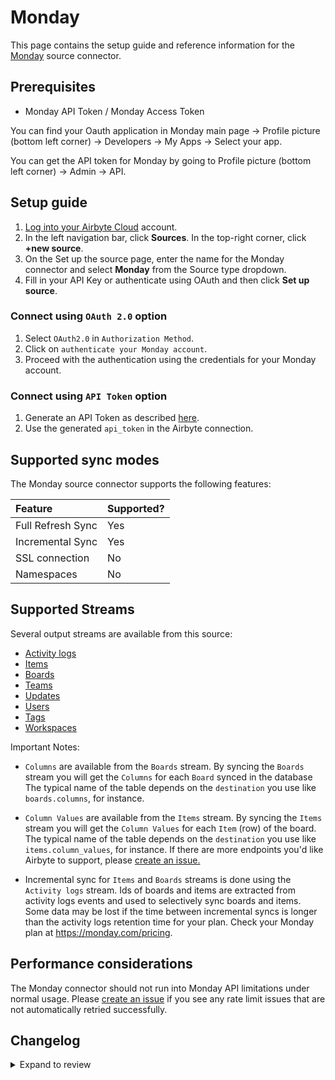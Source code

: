 # Monday

This page contains the setup guide and reference information for the [Monday](https://monday.com/) source connector.

## Prerequisites

- Monday API Token / Monday Access Token

You can find your Oauth application in Monday main page -> Profile picture (bottom left corner) -> Developers -> My Apps -> Select your app.

You can get the API token for Monday by going to Profile picture (bottom left corner) -> Admin -> API.

## Setup guide

1. [Log into your Airbyte Cloud](https://cloud.airbyte.com/workspaces) account.
2. In the left navigation bar, click **Sources**. In the top-right corner, click **+new source**.
3. On the Set up the source page, enter the name for the Monday connector and select **Monday** from the Source type dropdown.
4. Fill in your API Key or authenticate using OAuth and then click **Set up source**.

### Connect using `OAuth 2.0` option

1. Select `OAuth2.0` in `Authorization Method`.
2. Click on `authenticate your Monday account`.
3. Proceed with the authentication using the credentials for your Monday account.

### Connect using `API Token` option

1. Generate an API Token as described [here](https://developer.monday.com/api-reference/docs/authentication).
2. Use the generated `api_token` in the Airbyte connection.

## Supported sync modes

The Monday source connector supports the following features:

| Feature           | Supported? |
| :---------------- | :--------- |
| Full Refresh Sync | Yes        |
| Incremental Sync  | Yes        |
| SSL connection    | No         |
| Namespaces        | No         |

## Supported Streams

Several output streams are available from this source:

- [Activity logs](https://developer.monday.com/api-reference/docs/activity-logs)
- [Items](https://developer.monday.com/api-reference/docs/items-queries)
- [Boards](https://developer.monday.com/api-reference/docs/groups-queries#groups-queries)
- [Teams](https://developer.monday.com/api-reference/docs/teams-queries)
- [Updates](https://developer.monday.com/api-reference/docs/updates-queries)
- [Users](https://developer.monday.com/api-reference/docs/users-queries-1)
- [Tags](https://developer.monday.com/api-reference/docs/tags-queries)
- [Workspaces](https://developer.monday.com/api-reference/docs/workspaces)

Important Notes:

- `Columns` are available from the `Boards` stream. By syncing the `Boards` stream you will get the `Columns` for each `Board` synced in the database
  The typical name of the table depends on the `destination` you use like `boards.columns`, for instance.

- `Column Values` are available from the `Items` stream. By syncing the `Items` stream you will get the `Column Values` for each `Item` (row) of the board.
  The typical name of the table depends on the `destination` you use like `items.column_values`, for instance.
  If there are more endpoints you'd like Airbyte to support, please [create an issue.](https://github.com/airbytehq/airbyte/issues/new/choose)

- Incremental sync for `Items` and `Boards` streams is done using the `Activity logs` stream.
  Ids of boards and items are extracted from activity logs events and used to selectively sync boards and items.
  Some data may be lost if the time between incremental syncs is longer than the activity logs retention time for your plan.
  Check your Monday plan at https://monday.com/pricing.

## Performance considerations

The Monday connector should not run into Monday API limitations under normal usage. Please [create an issue](https://github.com/airbytehq/airbyte/issues) if you see any rate limit issues that are not automatically retried successfully.

## Changelog

<details>
  <summary>Expand to review</summary>

| Version    | Date       | Pull Request                                              | Subject                                                                                                                                                                |
|:-----------|:-----------|:----------------------------------------------------------|:-----------------------------------------------------------------------------------------------------------------------------------------------------------------------|
| 2.4.11 | 2025-10-21 | [68416](https://github.com/airbytehq/airbyte/pull/68416) | Update dependencies |
| 2.4.10 | 2025-10-14 | [67840](https://github.com/airbytehq/airbyte/pull/67840) | Update dependencies |
| 2.4.9 | 2025-10-07 | [67393](https://github.com/airbytehq/airbyte/pull/67393) | Update dependencies |
| 2.4.8 | 2025-09-30 | [66938](https://github.com/airbytehq/airbyte/pull/66938) | Surface HTTP 200 Error Messages |
| 2.4.7 | 2025-09-30 | [66336](https://github.com/airbytehq/airbyte/pull/66336) | Update dependencies |
| 2.4.6 | 2025-09-09 | [65884](https://github.com/airbytehq/airbyte/pull/65884) | Update dependencies |
| 2.4.5 | 2025-08-23 | [64705](https://github.com/airbytehq/airbyte/pull/64705) | Update dependencies |
| 2.4.4 | 2025-08-11 | [64878](https://github.com/airbytehq/airbyte/pull/64878) | Pass query in json body of request instead of query params. |
| 2.4.3 | 2025-08-02 | [64220](https://github.com/airbytehq/airbyte/pull/64220) | Update dependencies |
| 2.4.2 | 2025-07-26 | [63835](https://github.com/airbytehq/airbyte/pull/63835) | Update dependencies |
| 2.4.1 | 2025-07-19 | [63206](https://github.com/airbytehq/airbyte/pull/63206) | Update dependencies |
| 2.4.0 | 2025-07-09 | [62886](https://github.com/airbytehq/airbyte/pull/62886) | Promoting release candidate 2.4.0-rc.1 to a main version. |
| 2.4.0-rc.1 | 2025-07-02 | [62444](https://github.com/airbytehq/airbyte/pull/62444)  | Migrate connector to manifest-only                                                                                                                                     |
| 2.3.1      | 2025-05-31 | [53828](https://github.com/airbytehq/airbyte/pull/53828)  | Update dependencies                                                                                                                                                    |
| 2.3.0      | 2025-04-02 | [56967](https://github.com/airbytehq/airbyte/pull/56967)  | Promoting release candidate 2.3.0-rc.1 to a main version.                                                                                                              |
| 2.3.0-rc.1 | 2025-03-18 | [55225](https://github.com/airbytehq/airbyte/pull/55225)  | Update CDK to v6                                                                                                                                                       |
| 2.2.0      | 2025-03-14 | [52780](https://github.com/airbytehq/airbyte/pull/52780)  | Add optional config parameter to control which boards are fetched when syncing the `Boards` stream                                                                     |
| 2.1.13     | 2025-02-01 | [52780](https://github.com/airbytehq/airbyte/pull/52780)  | Update dependencies                                                                                                                                                    |
| 2.1.12     | 2025-01-25 | [51833](https://github.com/airbytehq/airbyte/pull/51833)  | Update dependencies                                                                                                                                                    |
| 2.1.11     | 2025-01-14 | [51147](https://github.com/airbytehq/airbyte/pull/10311)  | Update API version to 2024-10                                                                                                                                          |
| 2.1.10     | 2025-01-11 | [51147](https://github.com/airbytehq/airbyte/pull/51147)  | Update dependencies                                                                                                                                                    |
| 2.1.9      | 2025-01-08 | [50984](https://github.com/airbytehq/airbyte/pull/50984)  | Update the `spec` to support `Jinja` style variables for `DeclarativeOAuthFlow`                                                                                        |
| 2.1.8      | 2024-12-28 | [50624](https://github.com/airbytehq/airbyte/pull/50624)  | Update dependencies                                                                                                                                                    |
| 2.1.7      | 2024-12-21 | [43901](https://github.com/airbytehq/airbyte/pull/43901)  | Starting with this version, the Docker image is now rootless. Please note that this and future versions will not be compatible with Airbyte versions earlier than 0.64 |
| 2.1.6      | 2024-12-19 | [49943](https://github.com/airbytehq/airbyte/pull/49943)  | Pin CDK constraint to avoid breaking change in newer versions                                                                                                          |
| 2.1.5      | 2024-10-31 | [48054](https://github.com/airbytehq/airbyte/pull/48054)  | Moved to `DeclarativeOAuthFlow` specification                                                                                                                          |
| 2.1.4      | 2024-08-17 | [44201](https://github.com/airbytehq/airbyte/pull/44201)  | Add boards name to the `items` stream                                                                                                                                  |
| 2.1.3      | 2024-06-04 | [38958](https://github.com/airbytehq/airbyte/pull/38958)  | [autopull] Upgrade base image to v1.2.1                                                                                                                                |
| 2.1.2      | 2024-04-30 | [37722](https://github.com/airbytehq/airbyte/pull/37722)  | Fetch `display_value` field for column values of `Mirror`, `Dependency` and `Connect Board` types                                                                      |
| 2.1.1      | 2024-04-05 | [36717](https://github.com/airbytehq/airbyte/pull/36717)  | Add handling of complexityBudgetExhausted error.                                                                                                                       |
| 2.1.0      | 2024-04-03 | [36746](https://github.com/airbytehq/airbyte/pull/36746)  | Pin airbyte-cdk version to `^0`                                                                                                                                        |
| 2.0.4      | 2024-02-28 | [35696](https://github.com/airbytehq/airbyte/pull/35696)  | Fix extraction for `null` value in stream `Activity logs`                                                                                                              |
| 2.0.3      | 2024-02-21 | [35506](https://github.com/airbytehq/airbyte/pull/35506)  | Support for column values of the mirror type for the `Items` stream.                                                                                                   |
| 2.0.2      | 2024-02-12 | [35146](https://github.com/airbytehq/airbyte/pull/35146)  | Manage dependencies with Poetry.                                                                                                                                       |
| 2.0.1      | 2024-02-08 | [35016](https://github.com/airbytehq/airbyte/pull/35016)  | Migrated to the latest airbyte cdk                                                                                                                                     |
| 2.0.0      | 2024-01-12 | [34108](https://github.com/airbytehq/airbyte/pull/34108)  | Migrated to the latest API version: 2024-01                                                                                                                            |
| 1.1.4      | 2023-12-13 | [33448](https://github.com/airbytehq/airbyte/pull/33448)  | Increase test coverage and migrate to base image                                                                                                                       |
| 1.1.3      | 2023-09-23 | [30248](https://github.com/airbytehq/airbyte/pull/30248)  | Add new field "type" to board stream                                                                                                                                   |
| 1.1.2      | 2023-08-23 | [29777](https://github.com/airbytehq/airbyte/pull/29777)  | Add retry for `502` error                                                                                                                                              |
| 1.1.1      | 2023-08-15 | [29429](https://github.com/airbytehq/airbyte/pull/29429)  | Ignore `null` records in response                                                                                                                                      |
| 1.1.0      | 2023-07-05 | [27944](https://github.com/airbytehq/airbyte/pull/27944)  | Add incremental sync for Items and Boards streams                                                                                                                      |
| 1.0.0      | 2023-06-20 | [27410](https://github.com/airbytehq/airbyte/pull/27410)  | Add new streams: Tags, Workspaces. Add new fields for existing streams.                                                                                                |
| 0.2.6      | 2023-06-12 | [27244](https://github.com/airbytehq/airbyte/pull/27244)  | Added http error handling for `403` and `500` HTTP errors                                                                                                              |
| 0.2.5      | 2023-05-22 | [225881](https://github.com/airbytehq/airbyte/pull/25881) | Fix pagination for the items stream                                                                                                                                    |
| 0.2.4      | 2023-04-26 | [25277](https://github.com/airbytehq/airbyte/pull/25277)  | Increase row limit to 100                                                                                                                                              |
| 0.2.3      | 2023-03-06 | [23231](https://github.com/airbytehq/airbyte/pull/23231)  | Publish using low-code CDK Beta version                                                                                                                                |
| 0.2.2      | 2023-01-04 | [20996](https://github.com/airbytehq/airbyte/pull/20996)  | Fix json schema loader                                                                                                                                                 |
| 0.2.1      | 2022-12-15 | [20533](https://github.com/airbytehq/airbyte/pull/20533)  | Bump CDK version                                                                                                                                                       |
| 0.2.0      | 2022-12-13 | [19586](https://github.com/airbytehq/airbyte/pull/19586)  | Migrate to low-code                                                                                                                                                    |
| 0.1.4      | 2022-06-06 | [14443](https://github.com/airbytehq/airbyte/pull/14443)  | Increase retry_factor for Items stream                                                                                                                                 |
| 0.1.3      | 2021-12-23 | [8172](https://github.com/airbytehq/airbyte/pull/8172)    | Add oauth2.0 support                                                                                                                                                   |
| 0.1.2      | 2021-12-07 | [8429](https://github.com/airbytehq/airbyte/pull/8429)    | Update titles and descriptions                                                                                                                                         |
| 0.1.1      | 2021-11-18 | [8016](https://github.com/airbytehq/airbyte/pull/8016)    | 🐛 Source Monday: fix pagination and schema bug                                                                                                                        |
| 0.1.0      | 2021-11-07 | [7168](https://github.com/airbytehq/airbyte/pull/7168)    | 🎉 New Source: Monday                                                                                                                                                  |

</details>
